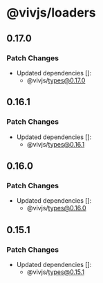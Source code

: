 # @vivjs/loaders

## 0.17.0

### Patch Changes

- Updated dependencies []:
  - @vivjs/types@0.17.0

## 0.16.1

### Patch Changes

- Updated dependencies []:
  - @vivjs/types@0.16.1

## 0.16.0

### Patch Changes

- Updated dependencies []:
  - @vivjs/types@0.16.0

## 0.15.1

### Patch Changes

- Updated dependencies []:
  - @vivjs/types@0.15.1
